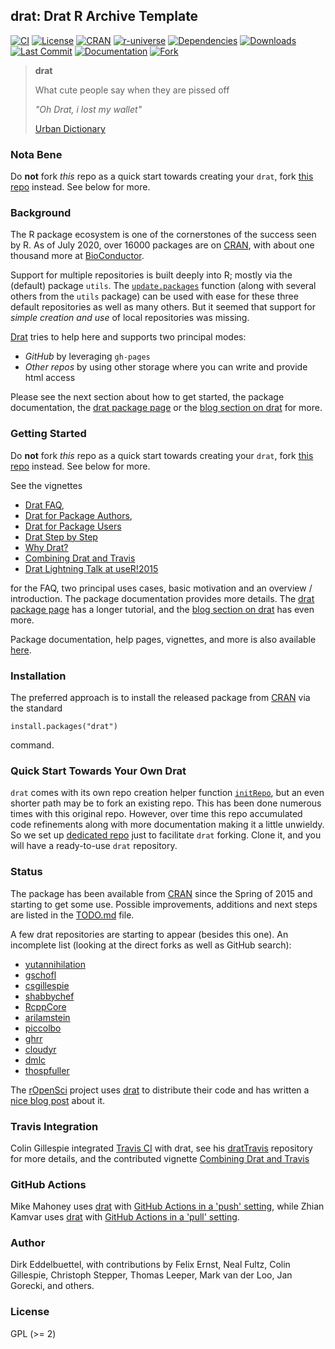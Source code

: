 ## drat: Drat R Archive Template

[![CI](https://github.com/eddelbuettel/drat/workflows/ci/badge.svg)](https://github.com/eddelbuettel/drat/actions?query=workflow%3Aci)
[![License](https://img.shields.io/badge/license-GPL%20%28%3E=%202%29-brightgreen.svg?style=flat)](https://www.gnu.org/licenses/gpl-2.0.html)
[![CRAN](https://www.r-pkg.org/badges/version/drat)](https://cran.r-project.org/package=drat)
[![r-universe](https://eddelbuettel.r-universe.dev/badges/drat)](https://eddelbuettel.r-universe.dev/drat)
[![Dependencies](https://tinyverse.netlify.com/badge/drat)](https://cran.r-project.org/package=drat)
[![Downloads](https://cranlogs.r-pkg.org/badges/drat?color=brightgreen)](https://www.r-pkg.org/pkg/drat)
[![Last Commit](https://img.shields.io/github/last-commit/eddelbuettel/drat)](https://github.com/eddelbuettel/drat)
[![Documentation](https://img.shields.io/badge/documentation-is_here-blue)](https://eddelbuettel.github.io/drat/)
[![Fork](https://img.shields.io/badge/fork-this_instead-orange)](https://github.com/drat-base/drat)

> **drat**
>
> What cute people say when they are pissed off
>
> _"Oh Drat, i lost my wallet"_
>
> [Urban Dictionary](https://www.urbandictionary.com/define.php?term=drat)

### Nota Bene

Do **not** fork _this_ repo as a quick start towards creating your `drat`, fork [this
repo](https://github.com/drat-base/drat) instead. See below for more.

### Background

The R package ecosystem is one of the cornerstones of the success seen by R.
As of July 2020, over 16000 packages are on [CRAN](https://cran.r-project.org),
with about one thousand more at [BioConductor](https://www.bioconductor.org).

Support for multiple repositories is built deeply into R; mostly via the
(default) package `utils`. The
[`update.packages`](https://www.rdocumentation.org/packages/utils/functions/update.packages)
function (along with several others from the `utils` package) can be used with
ease for these three default repositories as well as many others. But it
seemed that support for _simple creation and use_ of local repositories was
missing.

[Drat](https://dirk.eddelbuettel.com/code/drat.html) tries to help here and supports two principal modes:

- *GitHub* by leveraging `gh-pages`
- *Other repos* by using other storage where you can write and provide html access

Please see the next section about how to get started, the package documentation, the
[drat package page](https://dirk.eddelbuettel.com/code/drat.html) or the
[blog section on drat](http://dirk.eddelbuettel.com/blog/code/drat/) for more.

### Getting Started

Do **not** fork _this_ repo as a quick start towards creating your `drat`, fork [this
repo](https://github.com/drat-base/drat) instead. See below for more.

See the vignettes

- [Drat FAQ](https://eddelbuettel.github.io/drat/vignettes/dratfaq/),
- [Drat for Package Authors](https://eddelbuettel.github.io/drat/vignettes/dratforauthors/),
- [Drat for Package Users](https://eddelbuettel.github.io/drat/vignettes/dratforusers/)
- [Drat Step by Step](https://eddelbuettel.github.io/drat/vignettes/dratstepbystep/)
- [Why Drat?](https://eddelbuettel.github.io/drat/vignettes/whydrat/)
- [Combining Drat and Travis](https://eddelbuettel.github.io/drat/vignettes/combiningdratandtravis/)
- [Drat Lightning Talk at useR!2015](https://dirk.eddelbuettel.com/papers/useR2015_drat.pdf)

for the FAQ, two principal uses cases, basic motivation and an overview / introduction.
The package documentation provides more details.  The
[drat package page](https://dirk.eddelbuettel.com/code/drat.html) has a longer
tutorial, and the
[blog section on drat](http://dirk.eddelbuettel.com/blog/code/drat/) has even
more.

Package documentation, help pages, vignettes, and more is also available
[here](https://eddelbuettel.github.io/drat/).



### Installation

The preferred approach is to install the released package from [CRAN](https://cran.r-project.org) via the standard

```{.r}
install.packages("drat")
```

command.


### Quick Start Towards Your Own Drat

`drat` comes with its own repo creation helper function
[`initRepo`](https://eddelbuettel.github.io/drat/man/initRepo/), but an even shorter path may be to
fork an existing repo.  This has been done numerous times with this original repo. However, over
time this repo accumulated code refinements along with more documentation making it a little
unwieldy. So we set up [dedicated repo](https://github.com/drat-base/drat) just to facilitate `drat`
forking.  Clone it, and you will have a ready-to-use `drat` repository.

### Status

The package has been available from [CRAN](https://cran.r-project.org) since
the Spring of 2015 and starting to get some use. Possible improvements,
additions and next steps are listed in the
[TODO.md](https://github.com/eddelbuettel/drat/blob/master/inst/TODO.md)
file.

A few drat repositories are starting to appear (besides this one). An incomplete list (looking at the direct forks as well as GitHub search):

 - [yutannihilation](https://github.com/yutannihilation/drat)
 - [gschofl](https://github.com/gschofl/drat/)
 - [csgillespie](https://github.com/csgillespie/drat)
 - [shabbychef](https://github.com/shabbychef/drat)
 - [RcppCore](https://github.com/RcppCore/drat)
 - [arilamstein](https://github.com/arilamstein/drat)
 - [piccolbo](https://github.com/piccolbo/drat)
 - [ghrr](https://github.com/ghrr/drat)
 - [cloudyr](https://cloudyr.github.io/drat/)
 - [dmlc](https://github.com/dmlc/drat)
 - [thospfuller](https://github.com/thospfuller/drat)

The [rOpenSci](https://ropensci.org) project uses
[drat](https://dirk.eddelbuettel.com/code/drat.html) to distribute their code
and has written a
[nice blog post](https://ropensci.org/blog/2015/08/04/a-drat-repository-for-ropensci/)
about it.

### Travis Integration

Colin Gillespie integrated [Travis CI](https://www.travis-ci.org) with drat, see his
[dratTravis](https://github.com/csgillespie/dratTravis) repository for more details, and the
contributed vignette [Combining Drat and Travis](https://eddelbuettel.github.io/drat/vignettes/combiningdratandtravis/)

### GitHub Actions

Mike Mahoney uses [drat](https://dirk.eddelbuettel.com/code/drat.html)
with [GitHub Actions in a 'push' setting](https://www.mm218.dev/posts/2021-09-22-automated-drat-uploads-with-github-actions/),
while Zhian Kamvar uses [drat](https://dirk.eddelbuettel.com/code/drat.html)
with [GitHub Actions in a 'pull' setting](https://zkamvar.netlify.app/blog/gh-drat/).

### Author

Dirk Eddelbuettel, with contributions by Felix Ernst, Neal Fultz, Colin
Gillespie, Christoph Stepper, Thomas Leeper, Mark van der Loo, Jan Gorecki,
and others.

### License

GPL (>= 2)
